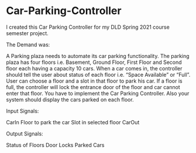 # Car-Parking-Controller

I created this Car Parking Controller for my DLD Spring 2021 course semester project.

The Demand was:

A Parking plaza needs to automate its car parking functionality. The parking plaza
has four floors i.e. Basement, Ground Floor, First Floor and Second floor each
having a capacity 10 cars. When a car comes in, the controller should tell the user
about status of each floor i.e. “Space Available” or “Full”. User can choose a floor
and a slot in that floor to park his car. If a floor is full, the controller will lock the
entrance door of the floor and car cannot enter that floor. You have to implement
the Car Parking Controller. Also your system should display the cars parked on
each floor.


Input Signals:

CarIn
Floor to park the car
Slot in selected floor
CarOut

Output Signals:

Status of Floors
Door Locks
Parked Cars
